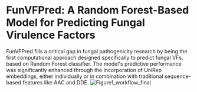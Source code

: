 # FunVFPred: A Random Forest-Based Model for Predicting Fungal Virulence Factors 



FunVFPred fills a critical gap in fungal pathogenicity research by being the first computational approach designed specifically to predict fungal VFs, based on Random Forest classifier. The model's predictive performance was significantly enhanced through the incorporation of UniRep embeddings, either individually or in combination with traditional sequence-based features like AAC and DDE. 
![Figure1_workflow_final](https://github.com/user-attachments/assets/f10fd894-d3ce-4e83-bb85-f5ed972cc5ac)
